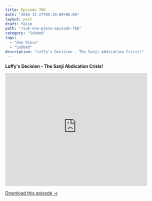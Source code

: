 ```yaml
---
title: Episode 766
date: "2016-11-27T05:30:00+00:00"
layout: post
draft: false
path: "/sub-one-piece-episode-766"
category: "Subbed"
tags:
  - "One Piece"
  - "Subbed"
description: "Luffy's Decision - The Sanji Abdication Crisis!"
---
```


**Luffy's Decision - The Sanji Abdication Crisis!**

<iframe width="640" height="360" src="https://www.rapidvideo.com/e/G6FRPGTVOM" frameborder="0" marginwidth=0 marginheight=0 scrolling=no allowfullscreen style="max-width:90%;"></iframe>

<a href="http://ouo.io/qs/eCodkFEQ?s=https://www.rapidvideo.com/d/G6FRPGTVOM" class="styled_a">Download this episode →</a>


